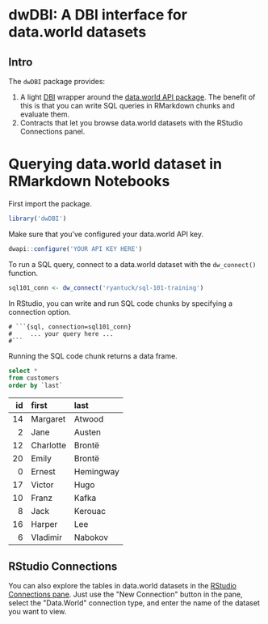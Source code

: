 dwDBI: A DBI interface for data.world datasets
================

Intro
-----

The `dwDBI` package provides:

1.  A light [DBI](http://db.rstudio.com/dbi/) wrapper around the [data.world API package](https://cran.r-project.org/web/packages/data.world/index.html). The benefit of this is that you can write SQL queries in RMarkdown chunks and evaluate them.
2.  Contracts that let you browse data.world datasets with the RStudio Connections panel.

Querying data.world dataset in RMarkdown Notebooks
==================================================

First import the package.

``` r
library('dwDBI')
```

Make sure that you've configured your data.world API key.

``` r
dwapi::configure('YOUR API KEY HERE')
```

To run a SQL query, connect to a data.world dataset with the `dw_connect()` function.

``` r
sql101_conn <- dw_connect('ryantuck/sql-101-training')
```

In RStudio, you can write and run SQL code chunks by specifying a connection option.

    # ```{sql, connection=sql101_conn}
    #     ... your query here ...
    #```

Running the SQL code chunk returns a data frame.

``` sql
select *
from customers
order by `last`
```

|   id| first     | last      |
|----:|:----------|:----------|
|   14| Margaret  | Atwood    |
|    2| Jane      | Austen    |
|   12| Charlotte | Brontë    |
|   20| Emily     | Brontë    |
|    0| Ernest    | Hemingway |
|   17| Victor    | Hugo      |
|   10| Franz     | Kafka     |
|    8| Jack      | Kerouac   |
|   16| Harper    | Lee       |
|    6| Vladimir  | Nabokov   |

RStudio Connections
-------------------

You can also explore the tables in data.world datasets in the [RStudio Connections pane](https://support.rstudio.com/hc/en-us/articles/115010915687-Using-RStudio-Connections). Just use the "New Connection" button in the pane, select the "Data.World" connection type, and enter the name of the dataset you want to view.
